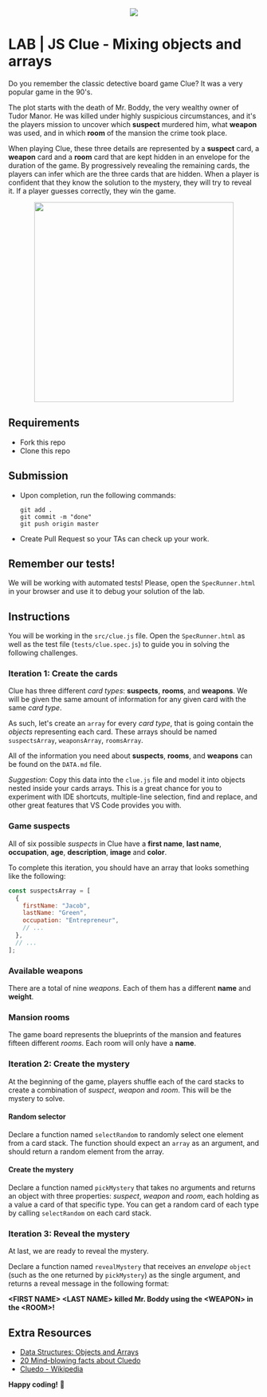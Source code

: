 <div align="center">
  <img src="https://user-images.githubusercontent.com/23629340/40541063-a07a0a8a-601a-11e8-91b5-2f13e4e6b441.png"/>
</div>

# LAB | JS Clue - Mixing objects and arrays

Do you remember the classic detective board game Clue? It was a very popular game in the 90's.

The plot starts with the death of Mr. Boddy, the very wealthy owner of Tudor Manor. He was killed under highly suspicious circumstances, and it's the players mission to uncover which **suspect** murdered him, what **weapon** was used, and in which **room** of the mansion the crime took place.

When playing Clue, these three details are represented by a **suspect** card, a **weapon** card and a **room** card that are kept hidden in an envelope for the duration of the game. By progressively revealing the remaining cards, the players can infer which are the three cards that are hidden. When a player is confident that they know the solution to the mystery, they will try to reveal it. If a player guesses correctly, they win the game.

<div align="center">
  <img width="400" src="https://i.imgur.com/AZWieq9.jpg=300"/>
</div>

## Requirements

- Fork this repo
- Clone this repo

## Submission

- Upon completion, run the following commands:

  ```
  git add .
  git commit -m "done"
  git push origin master
  ```

- Create Pull Request so your TAs can check up your work.

## Remember our tests!

We will be working with automated tests! Please, open the `SpecRunner.html` in your browser and use it to debug your solution of the lab.

## Instructions

You will be working in the `src/clue.js` file. Open the `SpecRunner.html` as well as the test file (`tests/clue.spec.js`) to guide you in solving the following challenges.

### Iteration 1: Create the cards

Clue has three different _card types_: **suspects**, **rooms**, and **weapons**. We will be given the same amount of information for any given card with the same _card type_.

As such, let's create an `array` for every _card type_, that is going contain the _objects_ representing each card. These arrays should be named `suspectsArray`, `weaponsArray`, `roomsArray`.

All of the information you need about **suspects**, **rooms**, and **weapons** can be found on the `DATA.md` file.

_Suggestion_: Copy this data into the `clue.js` file and model it into objects nested inside your cards arrays. This is a great chance for you to experiment with IDE shortcuts, multiple-line selection, find and replace, and other great features that VS Code provides you with.

### Game suspects

All of six possible _suspects_ in Clue have a **first name**, **last name**, **occupation**, **age**, **description**, **image** and **color**.

To complete this iteration, you should have an array that looks something like the following:

```javascript
const suspectsArray = [
  {
    firstName: "Jacob",
    lastName: "Green",
    occupation: "Entrepreneur",
    // ...
  },
  // ...
];
```

### Available weapons

There are a total of nine _weapons_. Each of them has a different **name** and **weight**.

### Mansion rooms

The game board represents the blueprints of the mansion and features fifteen different _rooms_. Each room will only have a **name**.

### Iteration 2: Create the mystery

At the beginning of the game, players shuffle each of the card stacks to create a combination of _suspect_, _weapon_ and _room_. This will be the mystery to solve.

#### Random selector

Declare a function named `selectRandom` to randomly select one element from a card stack. The function should expect an `array` as an argument, and should return a random element from the array.

#### Create the mystery

Declare a function named `pickMystery` that takes no arguments and returns an object with three properties: _suspect_, _weapon_ and _room_, each holding as a value a card of that specific type. You can get a random card of each type by calling `selectRandom` on each card stack.

### Iteration 3: Reveal the mystery

At last, we are ready to reveal the mystery.

Declare a function named `revealMystery` that receives an _envelope_ `object` (such as the one returned by `pickMystery`) as the single argument, and returns a reveal message in the following format:

**\<FIRST NAME\> \<LAST NAME\> killed Mr. Boddy using the \<WEAPON\> in the \<ROOM\>!**

## Extra Resources

- [Data Structures: Objects and Arrays](http://eloquentjavascript.net/04_data.html)
- [20 Mind-blowing facts about Cluedo](http://whatculture.com/offbeat/20-mind-blowing-facts-you-didnt-know-about-cluedo)
- [Cluedo - Wikipedia](https://en.wikipedia.org/wiki/Cluedo)

**Happy coding!** 💙
